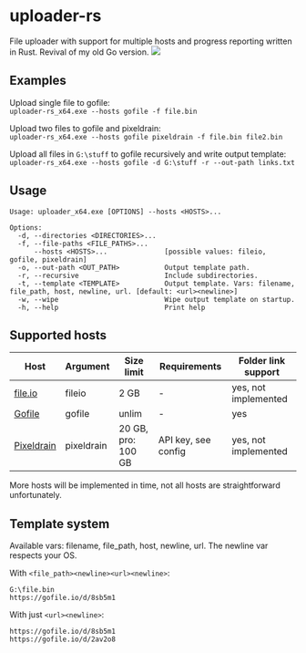 # uploader-rs
File uploader with support for multiple hosts and progress reporting written in Rust. Revival of my old Go version.
![](https://i.imgur.com/EtTKmGn.png)

## Examples
Upload single file to gofile:   
`uploader-rs_x64.exe --hosts gofile -f file.bin`

Upload two files to gofile and pixeldrain:   
`uploader-rs_x64.exe --hosts gofile pixeldrain -f file.bin file2.bin`

Upload all files in `G:\stuff` to gofile recursively and write output template:   
`uploader-rs_x64.exe --hosts gofile -d G:\stuff -r --out-path links.txt`

## Usage
```
Usage: uploader_x64.exe [OPTIONS] --hosts <HOSTS>...

Options:
  -d, --directories <DIRECTORIES>...  
  -f, --file-paths <FILE_PATHS>...    
      --hosts <HOSTS>...              [possible values: fileio, gofile, pixeldrain]
  -o, --out-path <OUT_PATH>           Output template path.
  -r, --recursive                     Include subdirectories.
  -t, --template <TEMPLATE>           Output template. Vars: filename, file_path, host, newline, url. [default: <url><newline>]
  -w, --wipe                          Wipe output template on startup.
  -h, --help                          Print help
```

## Supported hosts
|Host|Argument|Size limit|Requirements|Folder link support|
| --- | --- | --- | --- | --- |
|[file.io](https://www.file.io/)|fileio|2 GB|-|yes, not implemented|
|[Gofile](https://gofile.io/)|gofile|unlim|-|yes|
|[Pixeldrain](https://pixeldrain.com/)|pixeldrain|20 GB, pro: 100 GB|API key, see config|yes, not implemented|

More hosts will be implemented in time, not all hosts are straightforward unfortunately.

## Template system
Available vars: filename, file_path, host, newline, url.
The newline var respects your OS.

With `<file_path><newline><url><newline>`:
```
G:\file.bin
https://gofile.io/d/8sb5m1
```

With just `<url><newline>`:
```
https://gofile.io/d/8sb5m1
https://gofile.io/d/2av2o8
```

